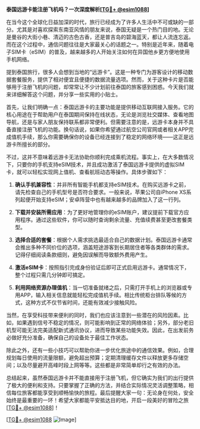 **泰国远游卡能注册飞机吗？一次深度解析[[TG💪+ @esim1088](https://t.me/s/esim1088)]**

在当今这个全球化日益加深的时代，旅行已经成为了许多人生活中不可或缺的一部分。尤其是对喜欢探索东南亚风情的朋友来说，泰国无疑是一个热门目的地。无论是曼谷的大街小巷、清迈的古色古香，还是普吉岛的碧海蓝天，都让人流连忘返。而在这个过程中，通信问题往往是大家最关心的话题之一。特别是近年来，随着电子SIM卡（eSIM）的普及，越来越多的人开始关注如何在异国他乡更方便地使用手机网络。

提到泰国旅行，很多人会想到当地的“远游卡”。这是一种专门为游客设计的移动数据套餐服务，提供了相对便宜且便捷的数据流量选项。然而，关于这种卡片是否能够用于注册飞机的问题，却常常让不少计划前往泰国的旅客感到困惑。今天我们就来详细解答这个问题，并分享一些实用的小贴士。

首先，让我们明确一点：泰国远游卡的主要功能是提供移动互联网接入服务。它的核心用途在于帮助用户在泰国期间保持在线状态，无论是浏览社交媒体、查看地图导航，还是与家人朋友保持联系都非常便利。但需要注意的是，远游卡本身并不具备直接注册飞机的功能。换句话说，如果你希望通过航空公司官网或者相关APP完成值机手续，那么你需要确保你的设备已经连接到了稳定的网络环境——这正是远游卡所擅长的部分。

不过，这并不意味着远游卡无法协助你顺利完成乘机流程。事实上，在大多数情况下，只要你的手机支持eSIM技术，并且成功激活了泰国远游卡提供的虚拟SIM卡，就可以轻松实现网上值机、查看航班动态等操作。具体步骤如下：

1. **确认手机兼容性**：并非所有智能手机都支持eSIM技术。在购买远游卡之前，请先检查自己的手机型号是否符合要求。一般来说，苹果公司自iPhone XS系列起便开始支持eSIM；安卓阵营中也有越来越多的品牌加入了这一行列。
   
2. **下载并安装所需应用**：为了更好地管理你的eSIM账户，建议提前下载官方应用程序。通过这些软件，你可以随时查询剩余流量、充值续费甚至更改套餐类型。

3. **选择合适的套餐**：根据个人需求挑选最适合自己的数据计划。泰国远游卡通常会推出多种不同价位的选项，涵盖短途游客到长期居住者等各类群体的需求。记得仔细阅读条款细则，避免因误解而导致额外费用产生。

4. **激活eSIM卡**：按照指引完成身份验证后即可正式启用远游卡。通常情况下，整个过程只需几分钟即可搞定。

5. **利用网络资源办理值机**：当一切准备就绪之后，只需打开手机上的浏览器或专用APP，输入相关信息就能轻松完成值机手续。相比传统柜台排队等候的方式，这种方式不仅节省时间，还能有效减少接触风险。

当然，在享受科技带来便利的同时，我们也应该注意到一些潜在的风险因素。比如，如果遇到信号不稳定的情况，则可能影响到正常的网络体验；另外，部分老旧机型可能无法完美适配新式通讯协议，进而导致某些功能失效。因此，在出发前务必做好充分准备，确保自己的设备处于最佳工作状态。

除此之外，还有一些小技巧可以帮助你进一步优化旅途中的通信效果。例如，合理规划每日使用的流量限额，避免超出预算；定期清理缓存文件以释放更多存储空间；以及尽量避开高峰时段上网等等。这些都是非常简单却行之有效的办法。

总结起来，虽然泰国远游卡并不能直接用于注册飞机，但它确实为我们的出行提供了极大的便利和支持。只要掌握了正确的方法，并结合实际情况灵活调整策略，相信每位旅客都能享受到顺畅愉快的旅程。最后提醒大家一句：无论身在何处，安全始终是最重要的一环！希望大家都能平安抵达目的地，开启一段美好的冒险之旅[[TG💪+ @esim1088](https://t.me/s/esim1088)]！

[[TG💪+ @esim1088](https://t.me/s/esim1088) ![Image](https://i.postimg.cc/4NQfJmqS/Snipaste-2025-05-13-00-14-12.png)]